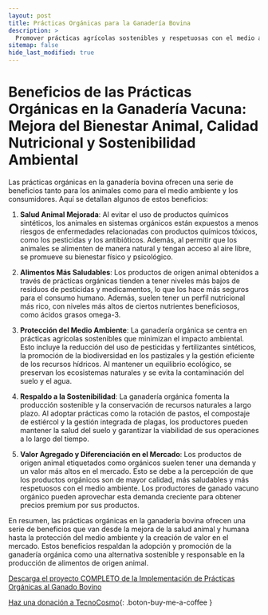 ```yaml
---
layout: post
title: Prácticas Orgánicas para la Ganadería Bovina
description: >
  Promover prácticas agrícolas sostenibles y respetuosas con el medio ambiente.
sitemap: false
hide_last_modified: true
---
```


# Beneficios de las Prácticas Orgánicas en la Ganadería Vacuna: Mejora del Bienestar Animal, Calidad Nutricional y Sostenibilidad Ambiental #

Las prácticas orgánicas en la ganadería bovina ofrecen una serie de beneficios tanto para los animales como para el medio ambiente y los consumidores. Aquí se detallan algunos de estos beneficios:

1. **Salud Animal Mejorada**: Al evitar el uso de productos químicos sintéticos, los animales en sistemas orgánicos están expuestos a menos riesgos de enfermedades relacionadas con productos químicos tóxicos, como los pesticidas y los antibióticos. Además, al permitir que los animales se alimenten de manera natural y tengan acceso al aire libre, se promueve su bienestar físico y psicológico.

2. **Alimentos Más Saludables**: Los productos de origen animal obtenidos a través de prácticas orgánicas tienden a tener niveles más bajos de residuos de pesticidas y medicamentos, lo que los hace más seguros para el consumo humano. Además, suelen tener un perfil nutricional más rico, con niveles más altos de ciertos nutrientes beneficiosos, como ácidos grasos omega-3.

3. **Protección del Medio Ambiente**: La ganadería orgánica se centra en prácticas agrícolas sostenibles que minimizan el impacto ambiental. Esto incluye la reducción del uso de pesticidas y fertilizantes sintéticos, la promoción de la biodiversidad en los pastizales y la gestión eficiente de los recursos hídricos. Al mantener un equilibrio ecológico, se preservan los ecosistemas naturales y se evita la contaminación del suelo y el agua.

4. **Respaldo a la Sostenibilidad**: La ganadería orgánica fomenta la producción sostenible y la conservación de recursos naturales a largo plazo. Al adoptar prácticas como la rotación de pastos, el compostaje de estiércol y la gestión integrada de plagas, los productores pueden mantener la salud del suelo y garantizar la viabilidad de sus operaciones a lo largo del tiempo.

5. **Valor Agregado y Diferenciación en el Mercado**: Los productos de origen animal etiquetados como orgánicos suelen tener una demanda y un valor más altos en el mercado. Esto se debe a la percepción de que los productos orgánicos son de mayor calidad, más saludables y más respetuosos con el medio ambiente. Los productores de ganado vacuno orgánico pueden aprovechar esta demanda creciente para obtener precios premium por sus productos.

En resumen, las prácticas orgánicas en la ganadería bovina ofrecen una serie de beneficios que van desde la mejora de la salud animal y humana hasta la protección del medio ambiente y la creación de valor en el mercado. Estos beneficios respaldan la adopción y promoción de la ganadería orgánica como una alternativa sostenible y responsable en la producción de alimentos de origen animal.

[Descarga el proyecto COMPLETO de la Implementación de Prácticas Orgánicas al Ganado Bovino](https://www.dropbox.com/scl/fo/079svc0asiow2zh7zk9r1/h?rlkey=s1kpf847vg5rv3alsbxsz0xzm&dl=0)
                                                                                

[Haz una donación a TecnoCosmo](https://www.buymeacoffee.com/nain.taleb){: .boton-buy-me-a-coffee }

<object data="../ganadoBovinoOrganico.pdf" width="100%" height="600" type='application/pdf'></object>
